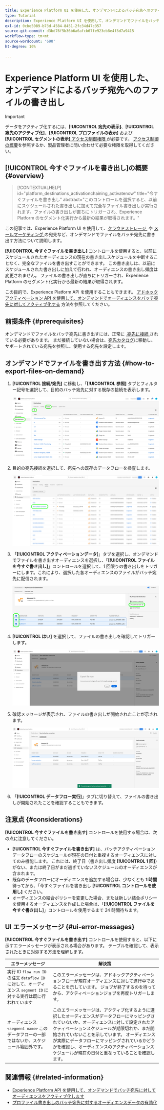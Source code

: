 ```yaml
---
title: Experience Platform UI を使用した、オンデマンドによるバッチ宛先へのファイルの書き出し
type: Tutorial
description: Experience Platform UI を使用して、オンデマンドでファイルをバッチ宛先に書き出す方法を説明します。
exl-id: 0cbe5089-b73d-4584-8451-2fc34d47c357
source-git-commit: d3bd76f5b36b6a6afcb67fe923eb8e4f3d7a9415
workflow-type: tm+mt
source-wordcount: '690'
ht-degree: 16%

---
```



# Experience Platform UI を使用した、オンデマンドによるバッチ宛先へのファイルの書き出し

>[!IMPORTANT]
> 
>データをアクティブ化するには、**[!UICONTROL 宛先の表示]**、**[!UICONTROL 宛先のアクティブ化]**、**[!UICONTROL プロファイルの表示]** および **[!UICONTROL セグメントの表示]**&#x200B;[&#x200B; アクセス制御権限 &#x200B;](/help/access-control/home.md#permissions) が必要です。 [アクセス制御の概要](/help/access-control/ui/overview.md)を参照するか、製品管理者に問い合わせて必要な権限を取得してください。

## **[!UICONTROL 今すぐファイルを書き出し]**&#x200B;の概要 {#overview}

>[!CONTEXTUALHELP]
>id="platform_destinations_activationchaining_activatenow"
>title="今すぐファイルを書き出し"
>abstract="このコントロールを選択すると、以前にスケジュールされた書き出しに加えて完全なファイル書き出しが実行されます。ファイルの書き出しが直ちにトリガーされ、Experience Platform のセグメント化実行から最新の結果が取得されます。"

この記事では、Experience Platform UI を使用して、[&#x200B; クラウドストレージ &#x200B;](/help/destinations/catalog/cloud-storage/overview.md) や [&#x200B; メールマーケティング &#x200B;](/help/destinations/catalog/email-marketing/overview.md) の宛先など、オンデマンドでファイルをバッチ宛先に書き出す方法について説明します。

**[!UICONTROL 今すぐファイルを書き出し]** コントロールを使用すると、以前にスケジュールされたオーディエンスの現在の書き出しスケジュールを中断することなく、完全なファイルを書き出すことができます。 この書き出しは、以前にスケジュールされた書き出しに加えて行われ、オーディエンスの書き出し頻度は変更されません。 ファイルの書き出しが直ちにトリガーされ、Experience Platform のセグメント化実行から最新の結果が取得されます。

この目的で、Experience Platform API を使用することもできます。 [&#x200B; アドホックアクティベーション API を使用して、オンデマンドでオーディエンスをバッチ宛先に対してアクティブ化する &#x200B;](/help/destinations/api/ad-hoc-activation-api.md) 方法を参照してください。

## 前提条件 {#prerequisites}

オンデマンドでファイルをバッチ宛先に書き出すには、正常に [&#x200B; 宛先に接続 &#x200B;](./connect-destination.md) されている必要があります。 まだ接続していない場合は、[宛先カタログ](../catalog/overview.md)に移動し、サポートされている宛先を参照し、使用する宛先を設定します。

## オンデマンドでファイルを書き出す方法 {#how-to-export-files-on-demand}

1. **[!UICONTROL 接続/宛先]** に移動し、「**[!UICONTROL 参照]** タブとフィルター記号を選択して、目的のバッチ宛先に対する既存の接続を表示します。

   ![&#x200B; 「参照」タブに移動して既存のデータフローをフィルタリングする方法をハイライト表示した画像。](../assets/ui/activate-on-demand/browse-tab.png)

2. 目的の宛先接続を選択して、宛先への既存のデータフローを検査します。

   ![&#x200B; フィルターされたデータフローをハイライト表示した画像。](../assets/ui/activate-on-demand/filtered-dataflow.png)

3. 「**[!UICONTROL アクティベーションデータ]**」タブを選択し、オンデマンドでファイルを書き出すオーディエンスを選択し、「**[!UICONTROL ファイルを今すぐ書き出し]**」コントロールを選択して、1 回限りの書き出しをトリガーにします。これにより、選択した各オーディエンスのファイルがバッチ宛先に配信されます。

   ![&#x200B; 「今すぐファイルを書き出し」ボタンをハイライト表示した画像。](../assets/ui/activate-on-demand/bulk-export-file-now.png)

4. **[!UICONTROL はい]** を選択して、ファイルの書き出しを確認してトリガーします。

   ![&#x200B; 「今すぐファイルを書き出し」確認ダイアログを示す画像。](../assets/ui/activate-on-demand/confirm-activation.png)

5. 確認メッセージが表示され、ファイルの書き出しが開始されたことが示されます。

   ![&#x200B; アドホックアクティベーションが成功したことを確認する画像 &#x200B;](../assets/ui/activate-on-demand/ad-hoc-success.png)

6. 「**[!UICONTROL データフロー実行]**」タブに切り替えて、ファイルの書き出しが開始されたことを確認することもできます。

## 注意点 {#considerations}

**[!UICONTROL 今すぐファイルを書き出す]** コントロールを使用する場合は、次の点に注意してください。

* **[!UICONTROL 今すぐファイルを書き出す]** は、バッチアクティベーションデータフローのスケジュールが現在の日付と重複するオーディエンスに対してのみ機能します。 これには、終了日（書き出し頻度 **[!UICONTROL 1 回]**）がない、または終了日がまだ過ぎていないスケジュールのオーディエンスが含まれます。
* 既存のデータフローにオーディエンスを追加する場合は、少なくとも **1 時間** 待ってから、「今すぐファイルを書き出し **[!UICONTROL コントロールを使用し]** ください。
* オーディエンスの結合ポリシーを変更した場合、または新しい結合ポリシーを使用するオーディエンスを作成した場合は、「**[!UICONTROL ファイルを今すぐ書き出し]**」コントロールを使用するまで 24 時間待ちます。

## UI エラーメッセージ {#ui-error-messages}

**[!UICONTROL 今すぐファイルを書き出す]** コントロールを使用すると、以下に示すエラーメッセージが表示される場合があります。 テーブルを確認して、表示されたときに対処する方法を理解します。

| エラーメッセージ | 解決策 |
|---------|----------|
| 実行 ID `flow run ID` の注文 `dataflow ID` に対して、オーディエンス `segment ID` に対する実行は既に行われています | このエラーメッセージは、アドホックアクティベーションフローが現在オーディエンスに対して進行中であることを示しています。 ジョブが終了するのを待ってから、アクティベーションジョブを再度トリガーします。 |
| オーディエンス `<segment name>` このデータフローの一部ではないか、スケジュール範囲外です。 | このエラーメッセージは、アクティブ化するように選択したオーディエンスがデータフローにマッピングされていないか、オーディエンスに対して設定されたアクティベーションスケジュールが期限切れか、まだ開始されていないことを示しています。 オーディエンスが実際にデータフローにマッピングされているかどうかを確認し、オーディエンスのアクティベーションスケジュールが現在の日付と重なっていることを確認します。 |

## 関連情報 {#related-information}

* [Experience Platform API を使用して、オンデマンドでバッチ宛先に対してオーディエンスをアクティブ化します](/help/destinations/api/ad-hoc-activation-api.md)
* [プロファイル書き出しのバッチ宛先に対するオーディエンスデータの有効化](/help/destinations/ui/activate-batch-profile-destinations.md)
